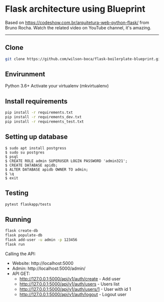 # Flask architecture using Blueprint

Based on https://codeshow.com.br/arquitetura-web-python-flask/ from Bruno Rocha.
Watch the related video on YouTube channel, it's amazing.

---

## Clone

```bash
git clone https://github.com/wilson-boca/flask-boilerplate-blueprint.git
```

## Envirunment

Python 3.6+
Activate your virtualenv (mkvirtualenv)

## Install requirements

```bash
pip install -r requirements.txt
pip install -r requirements_dev.txt
pip install -r requirements_test.txt
```

## Setting up database

```
$ sudo apt install postgress
$ sudo su postgres
$ psql
$ CREATE ROLE admin SUPERUSER LOGIN PASSWORD 'admin321';
$ CREATE DATABASE apidb;
$ ALTER DATABASE apidb OWNER TO admin;
$ \q
$ exit
```
## Testing

```bash
pytest flaskapp/tests
```

## Running

```bash
flask create-db
flask populate-db
flask add-user -u admin -p 123456
flask run
```

Calling the API:

- Website: http://localhost:5000
- Admin: http://localhost:5000/admin/
- API GET:
  - http://127.0.0.1:5000/api/v1/auth/create - Add user
  - http://127.0.0.1:5000/api/v1/auth/users - Users list
  - http://127.0.0.1:5000/api/v1/auth/users/1 - User with id 1
  - http://127.0.0.1:5000/api/v1/auth/logout - Logout user
 